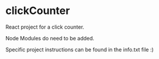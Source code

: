 # clickCounter
React project for a click counter. 

Node Modules do need to be added. 

Specific project instructions can be found in the info.txt file :) 
